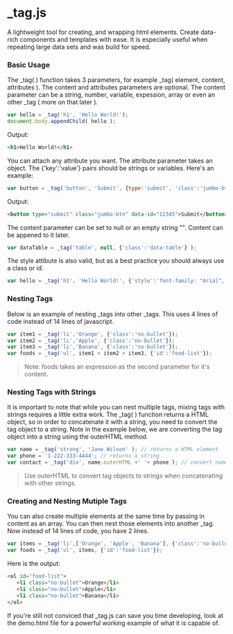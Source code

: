 # _tag.js
A lightweight tool for creating, and wrapping html elements. Create data-rich components and templates with ease. It is especially useful when repeating large data sets and was build for speed.

### Basic Usage
The _tag( ) function takes 3 parameters, for example _tag( element, content, attributes ). The content and attributes parameters are optional. The content parameter can be a string, number, variable, expession, array or even an other _tag ( more on that later ).
```javascript
var hello = _tag('h1', 'Hello World!');
document.body.appendChild( hello );
```
Output:
```html
<h1>Hello World!</h1>
```

You can attach any attribute you want. The attribute parameter takes an object. The {'key':'value'} pairs should be strings or variables. Here's an example:
```javascript
var button = _tag('button', 'Submit', {type:'submit', 'class':'jumbo-btn', 'data-id': productId } );
```
Output:
```html
<button type="submit" class="jumbo-btn" data-id="12345">Submit</button>
```

The content parameter can be set to null or an empty string "". Content  can be appened to it later.
```javascript
var dataTable = _tag('table', null, {'class':'data-table'} );
```

The style attibute is also valid, but as a best practice you should always use a class or id.
```javascript
var hello = _tag('h1', 'Hello World!', {'style':'font-family: "Arial", sans-serif; color:red'} );
```
### Nesting Tags
Below is an example of nesting _tags into other _tags. This uses 4 lines of code instead of 14 lines of javascript.
```javascript
var item1 = _tag('li','Orange', {'class':'no-bullet'});
var item2 = _tag('li','Apple', {'class':'no-bullet'});
var item3 = _tag('li','Banana', {'class':'no-bullet'});
var foods = _tag('ul', item1 + item2 + item3, {'id':'food-list'});
```
> Note: foods takes an expression as the second parameter for it's content.

### Nesting Tags with Strings
It is important to note that while you can nest multiple tags, mixing tags with strings requires a little extra work. The _tag( ) function returns a HTML object, so in order to concatenate it with a string, you need to convert the tag object to a string. Note in the example below, we are converting the tag object into a string using the outerHTML method.
```javascript
var name = _tag('strong', 'Jane Wilson' ); // returns a HTML element
var phone = '1-222-333-4444'; // returns a string
var contact = _tag('div', name.outerHTML +' '+ phone ); // convert name to a string using outerHTML
```
> Use outerHTML to convert tag objects to strings when concatenating with other strings.

### Creating and Nesting Mutiple Tags
You can also create multiple elements at the same time by passing in content as an array. You can then nest those elements into another _tag. Now instead of 14 lines of code, you have 2 lines. 
```javascript
var items = _tag('li',['Orange', 'Apple', 'Banana'], {'class':'no-bullet'});
var foods = _tag('ul', items, {'id':'food-list'});
```
Here is the output:
```html
<ul id="food-list">
   <li class="no-bullet">Orange</li>
   <li class="no-bullet">Apple</li>
   <li class="no-bullet">Banana</li>
</ul>
```
If you're still not conviced that _tag.js can save you time developing, look at the demo.html file for a powerful working example of what it is capable of.
